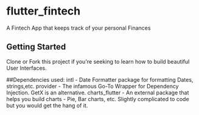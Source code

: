 # flutter_fintech

A Fintech App that keeps track of your personal Finances

## Getting Started

Clone or Fork this project if you're seeking to learn how to build beautiful User Interfaces.

##Dependencies used:
intl - Date Formatter package for formatting Dates, strings,etc.
provider - The infamous Go-To Wrapper for Dependency Injection. GetX is an alternative.
charts_flutter - An external package that helps you build charts - Pie, Bar charts, etc. Slightly complicated to code but you would get the hang of it.